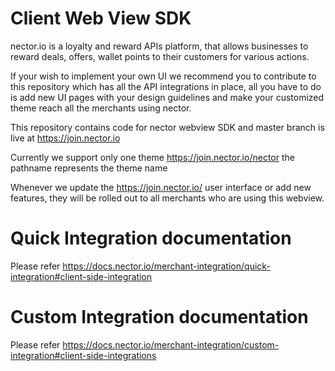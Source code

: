 # Client Web View SDK
nector.io is a loyalty and reward APIs platform, that allows businesses to reward deals, offers, wallet points to their customers for various actions.

If your wish to implement your own UI we recommend you to contribute to this repository which has all the API integrations in place, all you have to do is add new UI pages with your design guidelines and make your customized theme reach all the merchants using nector.

This repository contains code for nector webview SDK and master branch is live at https://join.nector.io

Currently we support only one theme https://join.nector.io/nector the pathname represents the theme name

Whenever we update the https://join.nector.io/ user interface or add new features, they will be rolled out to all merchants who are using this webview.

# Quick Integration documentation
Please refer https://docs.nector.io/merchant-integration/quick-integration#client-side-integration

# Custom Integration documentation
Please refer https://docs.nector.io/merchant-integration/custom-integration#client-side-integrations

